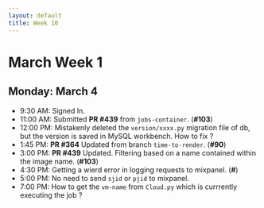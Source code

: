 ```yaml
---
layout: default
title: Week 10
---
```


# **March Week 1**
## **Monday: March 4**
- 9:30  AM: Signed In.
- 11:00 AM: Submitted **PR #439** from `jobs-container`. (**#103**)
- 12:00 PM: Mistakenly deleted the `version/xxxx.py` migration file of db, but the version is saved in MySQL workbench. How to fix ?
- 1:45  PM: **PR #364** Updated from branch `time-to-render`. (**#90**)
- 3:00  PM: **PR #439** Updated. Filtering based on a name contained within the image name. (**#103**)
- 4:30  PM: Getting a wierd error in logging requests to mixpanel. (**#**)
- 5:00  PM: No need to send `sjid` or `pjid` to mixpanel.
- 7:00  PM: How to get the `vm-name` from `Cloud.py` which is currrently executing the job ?
